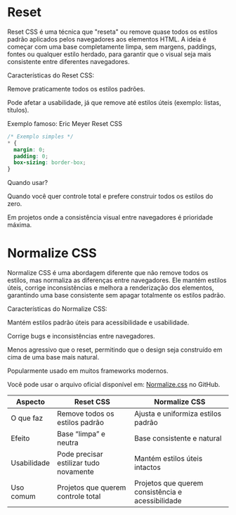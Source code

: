 # Reset

Reset CSS é uma técnica que "reseta" ou remove quase todos os estilos padrão aplicados pelos navegadores aos elementos HTML. A ideia é começar com uma base completamente limpa, sem margens, paddings, fontes ou qualquer estilo herdado, para garantir que o visual seja mais consistente entre diferentes navegadores.

Características do Reset CSS:

Remove praticamente todos os estilos padrões.

Pode afetar a usabilidade, já que remove até estilos úteis (exemplo: listas, títulos).

Exemplo famoso: Eric Meyer Reset CSS

```css
/* Exemplo simples */
* {
  margin: 0;
  padding: 0;
  box-sizing: border-box;
}
```

Quando usar?

Quando você quer controle total e prefere construir todos os estilos do zero.

Em projetos onde a consistência visual entre navegadores é prioridade máxima.

# Normalize CSS

Normalize CSS é uma abordagem diferente que não remove todos os estilos, mas normaliza as diferenças entre navegadores. Ele mantém estilos úteis, corrige inconsistências e melhora a renderização dos elementos, garantindo uma base consistente sem apagar totalmente os estilos padrão.

Características do Normalize CSS:

Mantém estilos padrão úteis para acessibilidade e usabilidade.

Corrige bugs e inconsistências entre navegadores.

Menos agressivo que o reset, permitindo que o design seja construído em cima de uma base mais natural.

Popularmente usado em muitos frameworks modernos.

Você pode usar o arquivo oficial disponível em: [Normalize.css](https://github.com/necolas/normalize.css/) no GitHub.

| Aspecto     | Reset CSS                              | Normalize CSS                                     |
| ----------- | -------------------------------------- | ------------------------------------------------- |
| O que faz   | Remove todos os estilos padrão         | Ajusta e uniformiza estilos padrão                |
| Efeito      | Base “limpa” e neutra                  | Base consistente e natural                        |
| Usabilidade | Pode precisar estilizar tudo novamente | Mantém estilos úteis intactos                     |
| Uso comum   | Projetos que querem controle total     | Projetos que querem consistência e acessibilidade |
